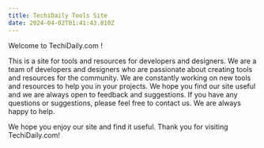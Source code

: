 ```yaml
---
title: TechiDaily Tools Site
date: 2024-04-02T01:41:43.810Z
---
```

Welcome to TechiDaily.com !

This is a site for tools and resources for developers and designers. We are a team of developers and designers who are passionate about creating tools and resources for the community. We are constantly working on new tools and resources to help you in your projects. We hope you find our site useful and we are always open to feedback and suggestions. If you have any questions or suggestions, please feel free to contact us. We are always happy to help.

We hope you enjoy our site and find it useful. Thank you for visiting TechiDaily.com!
